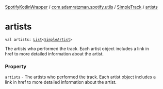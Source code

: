[SpotifyKotlinWrapper](../../index.md) / [com.adamratzman.spotify.utils](../index.md) / [SimpleTrack](index.md) / [artists](./artists.md)

# artists

`val artists: `[`List`](https://kotlinlang.org/api/latest/jvm/stdlib/kotlin.collections/-list/index.html)`<`[`SimpleArtist`](../-simple-artist/index.md)`>`

The artists who performed the track. Each artist object includes a link in href to
more detailed information about the artist.

### Property

`artists` - The artists who performed the track. Each artist object includes a link in href to
more detailed information about the artist.